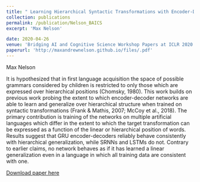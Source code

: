 ```yaml
---
title: " Learning Hierarchical Syntactic Transformations with Encoder-Decoder Networks"
collection: publications
permalink: /publication/Nelson_BAICS
excerpt: 'Max Nelson'

date: 2020-04-26
venue: 'Bridging AI and Cognitive Science Workshop Papers at ICLR 2020'
paperurl: 'http://maxandrewnelson.github.io/files/.pdf'
---
```

Max Nelson

It is hypothesized that in first language acquisition the space of possible grammars considered by children is restricted to only those which are expressed over hierarchical positions (Chomsky, 1980). This work builds on previous work probing the extent to which encoder-decoder networks are able to learn and generalize over hierarchical structure when trained on syntactic transformations (Frank & Mathis, 2007; McCoy et al., 2018). The primary contribution is training of the networks on multiple artificial languages which differ in the extent to which the target transformation can be expressed as a function of the linear or hierarchical position of words. Results suggest that GRU encoder-decoders reliably behave consistently with hierarchical generalization, while SRNNs and LSTMs do not. Contrary to earlier claims, no network behaves as if it has learned a linear generalization even in a language in which all training data are consistent with one.

[Download paper here](http://maxandrewnelson.github.io/files/Nelson_BAICS.pdf)
